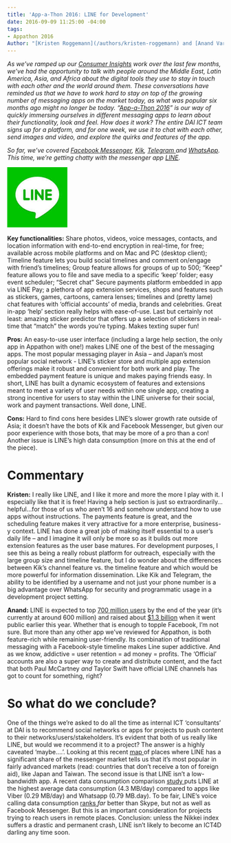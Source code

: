 ```yaml
---
title: 'App-a-Thon 2016: LINE for Development'
date: 2016-09-09 11:25:00 -04:00
tags:
- Appathon 2016
Author: "[Kristen Roggemann](/authors/kristen-roggemann) and [Anand Varghese](/authors/anand-varghese)"
---
```


*As we’ve ramped up our [Consumer Insights](http://dai-global-digital.com/tags/?tag=consumer-insights) work over the last few months, we’ve had the opportunity to talk with people around the Middle East, Latin America, Asia, and Africa about the digital tools they use to stay in touch with each other and the world around them. These conversations have reminded us that we have to work hard to stay on top of the growing number of messaging apps on the market today, as what was popular six months ago might no longer be today. “[App-a-Thon 2016](http://dai-global-digital.com/tags/?tag=appathon-2016)” is our way of quickly immersing ourselves in different messaging apps to learn about their functionality, look and feel. How does it work? The entire DAI ICT team signs up for a platform, and for one week, we use it to chat with each other, send images and video, and explore the quirks and features of the app.*

*So far, we’ve covered [Facebook Messenger](http://dai-global-digital.com/facebook-messenger.html), [Kik](http://dai-global-digital.com/appathon-2016-kik-for-development.html), [Telegram ](http://dai-global-digital.com/app-a-thon-2016-telegram-for-development.html)and [WhatsApp](http://dai-global-digital.com/whatsapp-appathon-2016.html).  This time, we’re getting chatty with the messenger app [LINE](http://line.me/en/).*

![line logo.jpg](/uploads/line%20logo.jpg)

<!--more-->

**Key functionalities:** Share photos, videos, voice messages, contacts, and location information with end-to-end encryption in real-time, for free; available across mobile platforms and on Mac and PC (desktop client); Timeline feature lets you build social timelines and comment on/engage with friend’s timelines; Group feature allows for groups of up to 500; “Keep” feature allows you to file and save media to a specific ‘keep’ folder; easy event scheduler; “Secret chat” Secure payments platform embedded in app via LINE Pay; a plethora of app extension services, shops and features such as stickers, games, cartoons, camera lenses; timelines and (pretty lame) chat features with ‘official accounts’ of media, brands and celebrities. Great in-app ‘help’ section really helps with ease-of-use. Last but certainly not least: amazing sticker predictor that offers up a selection of stickers in real-time that “match” the words you’re typing.  Makes texting super fun!

**Pros:** An easy-to-use user interface (including a large help section, the only app in Appathon with one!) makes LINE one of the best of the messaging apps.  The most popular messaging player in Asia – and Japan’s most popular social network -  LINE’s sticker store and multiple app extension offerings make it robust and convenient for both work and play.  The embedded payment feature is unique and makes paying friends easy.  In short, LINE has built a dynamic ecosystem of features and extensions meant to meet a variety of user needs within one single app, creating a strong incentive for users to stay within the LINE universe for their social, work and payment transactions.  Well done, LINE.

**Cons:** Hard to find cons here besides LINE’s slower growth rate outside of Asia; it doesn’t have the bots of Kik and Facebook Messenger, but given our poor experience with those bots, that may be more of a pro than a con! Another issue is LINE’s high data consumption (more on this at the end of the piece).  

# **Commentary**

**Kristen:** I really like LINE, and I like it more and more the more I play with it.  I especially like that it is free! Having a help section is just so extraordinarily…helpful…for those of us who aren’t 16 and somehow understand how to use apps without instructions.  The payments feature is great, and the scheduling feature makes it very attractive for a more enterprise, business-y context.  LINE has done a great job of making itself essential to a user’s daily life – and I imagine it will only be more so as it builds out more extension features as the user base matures.  For development purposes, I see this as being a really robust platform for outreach, especially with the large group size and timeline feature, but I do wonder about the differences between Kik’s channel feature vs. the timeline feature and which would be more powerful for information dissemination. Like Kik and Telegram, the ability to be identified by a username and not just your phone number is a big advantage over WhatsApp for security and programmatic usage in a development project setting.

**Anand:** LINE is expected to top [700 million users](http://www.koreatimes.co.kr/www/news/tech/2015/02/419_173201.html) by the end of the year (it’s currently at around 600 million) and raised about [$1.3 billion](http://www.fool.com/investing/2016/09/01/will-line-corp-sink-swim-or-tread-water.aspx) when it went public earlier this year. Whether that is enough to topple Facebook, I’m not sure. But more than any other app we’ve reviewed for Appathon, is both feature-rich while remaining user-friendly. Its combination of traditional messaging with a Facebook-style timeline makes Line super addictive. And as we know, addictive = user retention = ad money = profits. The ‘Official’ accounts are also a super way to create and distribute content, and the fact that both Paul McCartney *and* Taylor Swift have official LINE channels has got to count for something, right? 

# **So what do we conclude?**

One of the things we’re asked to do all the time as internal ICT ‘consultants’ at DAI is to recommend social networks or apps for projects to push content to their networks/users/stakeholders. It’s evident that both of us really like LINE, but would we recommend it to a project? The answer is a highly caveated ‘maybe….’. Looking at this recent [map ](http://www.bloomberg.com/graphics/2016-line-ipo/)of places where LINE has a significant share of the messenger market tells us that it’s most popular in fairly advanced markets (read: countries that don’t receive a ton of foreign aid), like Japan and Taiwan. The second issue is that LINE isn’t a low-bandwidth app. A recent data consumption comparison [study ](http://m2appinsight.com/android-data-usage-whatsapp-facebook-chrome/)puts LINE at the highest average data consumption (4.3 MB/day) compared to apps like Viber (0.29 MB/day) and Whatsapp (0.79 MB.day). To be fair, LINE’s voice calling data consumption [ranks ](http://www.androidauthority.com/voice-call-data-comparison-598541/)*far* better than Skype, but not as well as Facebook Messenger. But this is an important consideration for projects trying to reach users in remote places. Conclusion: unless the Nikkei index suffers a drastic and permanent crash, LINE isn’t likely to become an ICT4D darling any time soon. 

